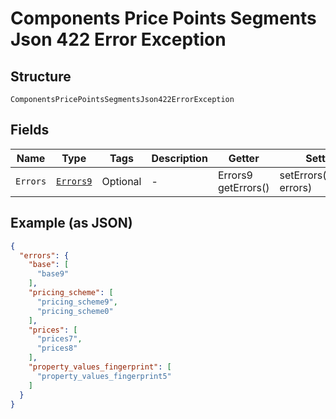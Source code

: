 
# Components Price Points Segments Json 422 Error Exception

## Structure

`ComponentsPricePointsSegmentsJson422ErrorException`

## Fields

| Name | Type | Tags | Description | Getter | Setter |
|  --- | --- | --- | --- | --- | --- |
| `Errors` | [`Errors9`](../../doc/models/errors-9.md) | Optional | - | Errors9 getErrors() | setErrors(Errors9 errors) |

## Example (as JSON)

```json
{
  "errors": {
    "base": [
      "base9"
    ],
    "pricing_scheme": [
      "pricing_scheme9",
      "pricing_scheme0"
    ],
    "prices": [
      "prices7",
      "prices8"
    ],
    "property_values_fingerprint": [
      "property_values_fingerprint5"
    ]
  }
}
```

